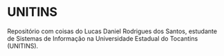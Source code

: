 # UNITINS
Repositório com coisas do Lucas Daniel Rodrigues dos Santos, estudante de Sistemas de Informação na Universidade Estadual do Tocantins (UNITINS).
